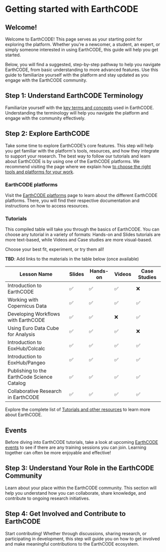 # Getting started with EarthCODE


## Welcome!

Welcome to EarthCODE! This page serves as your starting point for exploring the platform. Whether you're a newcomer, a student, an expert, or simply someone interested in using EarthCODE, this guide will help you get started.

Below, you will find a suggested, step-by-step pathway to help you navigate EarthCODE, from basic understanding to more advanced features. Use this guide to familiarize yourself with the platform and stay updated as you engage with the EarthCODE community.


## Step 1: Understand EarthCODE Terminology

Familiarize yourself with the [key terms and concepts](./page-2) used in EarthCODE. Understanding the terminology will help you navigate the platform and engage with the community effectively.

## Step 2: Explore EarthCODE

Take some time to explore EarthCODE’s core features. This step will help you get familiar with the platform's tools, resources, and how they integrate to support your research.
The best way to follow our tutorials and learn about EarthCODE is by using one of the EarthCODE platforms. We recommend visiting the page where we explain how [to choose the right tools and platforms for your work](group-2/page-1).

### EarthCODE platforms

Visit the [EarthCODE platforms](./group-2/page-2) page to learn about the different EarthCODE platforms. There, you will find their respective documentation and instructions on how to access resources.

### Tutorials

This compiled table will take you through the basics of EarthCODE. You can choose any tutorial in a variety of formats: Hands-on and Slides tutorials are more text-based, while Videos and Case studies are more visual-based.

Choose your best fit, experiment, or try them all!

**TBD**: Add links to the materials in the table below (once available)

| **Lesson Name**                             | **Slides** | **Hands-on** | **Videos** | **Case Studies** |
|---------------------------------------------|------------|--------------|------------|------------------|
| Introduction to EarthCODE                   | ✅         | ✅           | ✅         | ❌               |
| Working with Copernicus Data                | ✅         | ✅           | ✅         | ✅               |
| Developing Workflows with EarthCODE         | ✅         | ✅           | ❌         | ✅               |
| Using Euro Data Cube for Analysis           | ✅         | ✅           | ✅         | ❌               |
| Introduction to EoxHub/Colcalc              | ✅         | ✅           | ✅         | ✅               |
| Introduction to EoxHub/Pangeo               | ✅         | ✅           | ✅         | ✅               |
| Publishing to the EarthCode Science Catalog | ✅         | ✅           | ✅         | ✅               |
| Collaborative Research in EarthCODE         | ✅         | ✅           | ✅         | ✅               |

 
Explore the complete list of [Tutorials and other resources](./group-3/) to learn more about EarthCODE.

## Events

Before diving into EarthCODE tutorials, take a look at upcoming [EarthCODE events](./group-3/page-4) to see if there are any training sessions you can join. Learning together can often be more enjoyable and effective!

## Step 3: Understand Your Role in the EarthCODE Community
Learn about your place within the EarthCODE community. This section will help you understand how you can collaborate, share knowledge, and contribute to ongoing research initiatives.

## Step 4: Get Involved and Contribute to EarthCODE
Start contributing! Whether through discussions, sharing research, or participating in development, this step will guide you on how to get involved and make meaningful contributions to the EarthCODE ecosystem.


